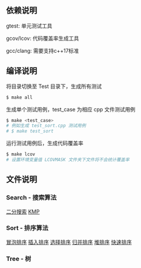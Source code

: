 ## 依赖说明

gtest: 单元测试工具

gcov/lcov: 代码覆盖率生成工具

gcc/clang: 需要支持c++17标准

## 编译说明

将目录切换至 Test 目录下，生成所有测试

```bash
$ make all 
```

生成单个测试用例，test_case 为相应 cpp 文件测试用例

```bash
$ make <test_case>
# 例如生成 test_sort.cpp 测试用例
# $ make test_sort
```

运行测试用例后，生成代码覆盖率

```bash
$ make lcov
# 设置环境变量值 LCOVMASK 文件夹下文件将不会统计覆盖率
```

## 文件说明

### Search - 搜索算法

[二分搜索](http://hh-yzm.com/index.php/archives/42/)
[KMP](http://hh-yzm.com/index.php/archives/44/)

### Sort - 排序算法

[冒泡排序](http://hh-yzm.com/index.php/archives/34/#3.2.%E5%86%92%E6%B3%A1%E6%8E%92%E5%BA%8F)
[插入排序](http://hh-yzm.com/index.php/archives/34/#3.1.%E6%8F%92%E5%85%A5%E6%8E%92%E5%BA%8F)
[选择排序](http://hh-yzm.com/index.php/archives/34/#3.3.%E9%80%89%E6%8B%A9%E6%8E%92%E5%BA%8F)
[归并排序](http://hh-yzm.com/index.php/archives/34/#3.4.%E5%BD%92%E5%B9%B6%E6%8E%92%E5%BA%8F)
[堆排序](http://hh-yzm.com/index.php/archives/34/#3.5.%E5%A0%86%E6%8E%92%E5%BA%8F)
[快速排序](http://hh-yzm.com/index.php/archives/34/#3.6.%E5%BF%AB%E9%80%9F%E6%8E%92%E5%BA%8F)

### Tree - 树

